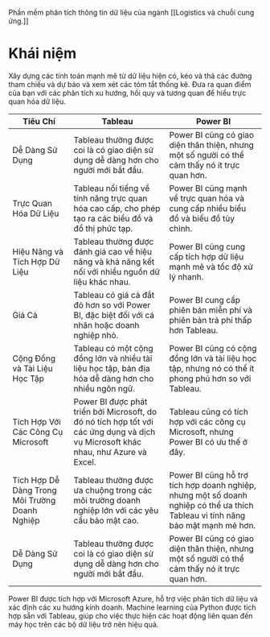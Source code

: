 Phần mềm phân tích  thông tin dữ liệu của ngành [[Logistics và chuỗi cung ứng.]] 
# Khái niệm
Xây dựng các tính toán mạnh mẽ từ dữ liệu hiện có, kéo và thả các đường tham chiếu và dự báo và xem xét các tóm tắt thống kê. Đưa ra quan điểm của bạn với các phân tích xu hướng, hồi quy và tương quan để hiểu trực quan hóa dữ liệu.

|Tiêu Chí|Tableau|Power BI|
|---|---|---|
|Dễ Dàng Sử Dụng|Tableau thường được coi là có giao diện sử dụng dễ dàng hơn cho người mới bắt đầu.|Power BI cũng có giao diện thân thiện, nhưng một số người có thể cảm thấy nó ít trực quan hơn.|
|Trực Quan Hóa Dữ Liệu|Tableau nổi tiếng về tính năng trực quan hóa cao cấp, cho phép tạo ra các biểu đồ và đồ thị phức tạp.|Power BI cũng mạnh về trực quan hóa và cung cấp nhiều biểu đồ và biểu đồ tùy chỉnh.|
|Hiệu Năng và Tích Hợp Dữ Liệu|Tableau thường được đánh giá cao về hiệu năng và khả năng kết nối với nhiều nguồn dữ liệu khác nhau.|Power BI cũng cung cấp tích hợp dữ liệu mạnh mẽ và tốc độ xử lý nhanh.|
|Giá Cả|Tableau có giá cả đắt đỏ hơn so với Power BI, đặc biệt đối với cá nhân hoặc doanh nghiệp nhỏ.|Power BI cung cấp phiên bản miễn phí và phiên bản trả phí thấp hơn Tableau.|
|Cộng Đồng và Tài Liệu Học Tập|Tableau có một cộng đồng lớn và nhiều tài liệu học tập, bản địa hóa dễ dàng hơn cho nhiều ngôn ngữ.|Power BI cũng có cộng đồng lớn và tài liệu học tập, nhưng nó có thể ít phong phú hơn so với Tableau.|
|Tích Hợp Với Các Công Cụ Microsoft|Power BI được phát triển bởi Microsoft, do đó nó tích hợp tốt với các ứng dụng và dịch vụ Microsoft khác nhau, như Azure và Excel.|Tableau cũng có tích hợp với các công cụ Microsoft, nhưng Power BI có ưu thế ở đây.|
|Tích Hợp Dễ Dàng Trong Môi Trường Doanh Nghiệp|Tableau thường được ưa chuộng trong các môi trường doanh nghiệp lớn với các yêu cầu bảo mật cao.|Power BI cũng hỗ trợ tích hợp doanh nghiệp, nhưng một số doanh nghiệp có thể ưa thích Tableau vì tính năng bảo mật mạnh mẽ hơn.|
|Dễ Dàng Sử Dụng|Tableau thường được coi là có giao diện sử dụng dễ dàng hơn cho người mới bắt đầu.|Power BI cũng có giao diện thân thiện, nhưng một số người có thể cảm thấy nó ít trực quan hơn.|

Power BI được tích hợp với Microsoft Azure, hỗ trợ việc phân tích dữ liệu và xác định các xu hướng kinh doanh. Machine learning của Python được tích hợp sẵn với Tableau, giúp cho việc thực hiện các hoạt động liên quan đến máy học trên các bộ dữ liệu trở nên hiệu quả.